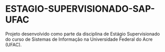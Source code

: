 # ESTAGIO-SUPERVISIONADO-SAP-UFAC
Projeto desenvolvido como parte da disciplina de Estágio Supervisionado do curso de Sistemas de Informação na Universidade Federal do Acre (UFAC).
